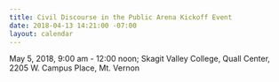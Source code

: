 ```yaml
---
title: Civil Discourse in the Public Arena Kickoff Event
date: 2018-04-13 14:21:00 -07:00
layout: calendar
---
```


May 5, 2018, 9:00 am - 12:00 noon; Skagit Valley College, Quall Center, 2205 W. Campus Place, Mt. Vernon